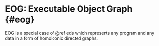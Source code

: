 # EOG: Executable Object Graph {#eog}

EOG is a special case of @ref eds which represents any program and any data in a form of homoiconic directed graphs.

